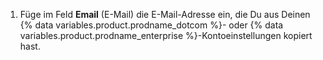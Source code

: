 1. Füge im Feld **Email** (E-Mail) die E-Mail-Adresse ein, die Du aus Deinen {% data variables.product.prodname_dotcom %}- oder {% data variables.product.prodname_enterprise %}-Kontoeinstellungen kopiert hast.
